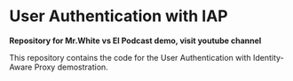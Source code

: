 # User Authentication with IAP

**Repository for Mr.White vs El Podcast demo, visit youtube channel**

This repository contains the code for the User Authentication with
Identity-Aware Proxy demostration.
